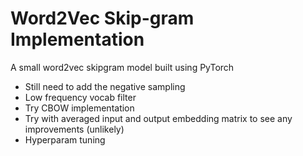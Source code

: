 # Word2Vec Skip-gram Implementation

A small word2vec skipgram model built using PyTorch

- Still need to add the negative sampling
- Low frequency vocab filter
- Try CBOW implementation
- Try with averaged input and output embedding matrix to see any improvements (unlikely)
- Hyperparam tuning
